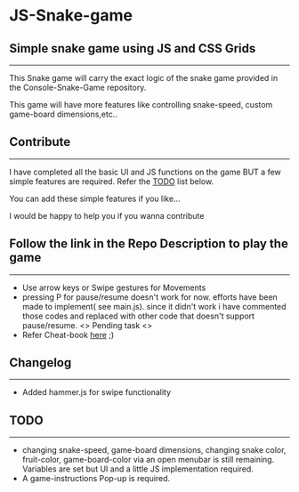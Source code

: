 # JS-Snake-game

## Simple snake game using JS and CSS Grids

---------------------------------------------

This Snake game will carry the exact logic of the snake game provided in the Console-Snake-Game repository.

This game will have more features like controlling snake-speed, custom game-board dimensions,etc..

## Contribute

---------------------------------------------

I have completed all the basic UI and JS functions on the game BUT a few simple features are required. Refer the [TODO](##TODO) list below.

You can add these simple features if you like...

I would be happy to help you if you wanna contribute

## Follow the link in the Repo Description to play the game

---------------------------------------------

- Use arrow keys or Swipe gestures for Movements
- pressing P for pause/resume doesn't work for now. efforts have been made to implement( see main.js). since it didn't work i have commented those codes and replaced with other code that doesn't support pause/resume. <> Pending task <>
- Refer Cheat-book [here](https://github.com/ashuvssut/Console-Snake-Game/blob/master/Console-Snake-Game/Cheatbook%20.txt) ;)
  
## Changelog

---------------------------------------------

- Added hammer.js for swipe functionality

## TODO

---------------------------------------------

- changing snake-speed, game-board dimensions, changing snake color, fruit-color, game-board-color via an open menubar is still remaining. Variables are set but UI and a little JS implementation required.
- A game-instructions Pop-up is required.
